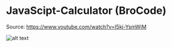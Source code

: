 # JavaScipt-Calculator (BroCode)

Source: https://www.youtube.com/watch?v=I5kj-YsmWjM

![alt text](mqdefault.jpg)
